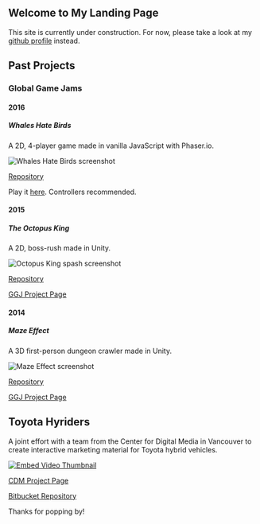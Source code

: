 ## Welcome to My Landing Page

This site is currently under construction. For now, please take a look at my [github profile](https://github.com/cdileo/) instead.

## Past Projects 
### Global Game Jams 
#### 2016

##### Whales Hate Birds

A 2D, 4-player game made in vanilla JavaScript with Phaser.io.

![Whales Hate Birds screenshot](http://ggj.s3.amazonaws.com/styles/game_content__wide/s3/games/screenshots/screenshot_199.png?itok=4PMD_vvH)

[Repository](https://github.com/cdileo/GGJ2017)

Play it [here](https://cdileo.github.io/GGJ2017/). Controllers recommended.

#### 2015

##### The Octopus King

A 2D, boss-rush made in Unity.

![Octopus King spash screenshot](http://globalgamejam.org/sites/default/files/styles/game_content__wide/public/games/screenshots/splash_8.png?itok=I_n-CTkt)

[Repository](https://github.com/cdileo/GGJ2016_TeamRitualTacos)

[GGJ Project Page](http://globalgamejam.org/2016/games/octopus-king)

#### 2014

##### Maze Effect

A 3D first-person dungeon crawler made in Unity.

![Maze Effect screenshot](http://globalgamejam.org/sites/default/files/styles/game_content__wide/public/games/screenshots/screen2_98.png?itok=f9fUkD-z)

[Repository](https://github.com/WoongGun/MazeEffect)

[GGJ Project Page](http://globalgamejam.org/2015/games/maze-effect)

## Toyota Hyriders
A joint effort with a team from the Center for Digital Media in Vancouver to create interactive marketing material for Toyota hybrid vehicles.

[![Embed Video Thumbnail](https://img.youtube.com/vi/Qcd6GSaGKa8/0.jpg)](https://www.youtube.com/watch?v=Qcd6GSaGKa8)

[CDM Project Page](https://thecdm.ca/projects/industry-projects/eagle-eye)

[Bitbucket Repository](https://bitbucket.org/dileoc/cdm-project)

Thanks for popping by!
